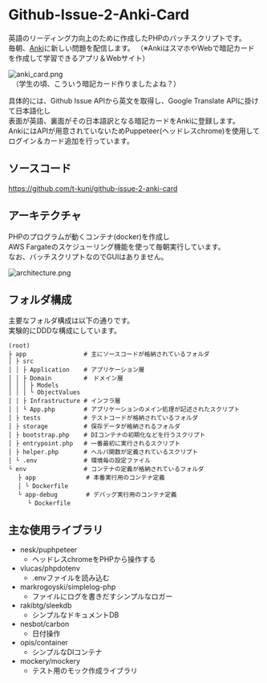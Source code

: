 # Github-Issue-2-Anki-Card

英語のリーディング力向上のために作成したPHPのバッチスクリプトです。  
毎朝、[Anki](http://rs.luminousspice.com/how-to-anki/#i-1)に新しい問題を配信します。
（※AnkiはスマホやWebで暗記カードを作成して学習できるアプリ＆Webサイト）  

![anki_card.png](https://raw.githubusercontent.com/t-kuni/github-issue-2-anki-card/master/docs/anki_card.png)  
　（学生の頃、こういう暗記カード作りましたよね？）
  
具体的には、Github Issue APIから英文を取得し、Google Translate APIに掛けて日本語化し  
表面が英語、裏面がその日本語訳となる暗記カードをAnkiに登録します。  
AnkiにはAPIが用意されていないためPuppeteer(ヘッドレスchrome)を使用してログイン＆カード追加を行っています。

## ソースコード

https://github.com/t-kuni/github-issue-2-anki-card

## アーキテクチャ

PHPのプログラムが動くコンテナ(docker)を作成し  
AWS Fargateのスケジューリング機能を使って毎朝実行しています。  
なお、バッチスクリプトなのでGUIはありません。  

![architecture.png](https://raw.githubusercontent.com/t-kuni/github-issue-2-anki-card/master/docs/architecture.png)

## フォルダ構成

主要なフォルダ構成は以下の通りです。  
実験的にDDDな構成にしています。

```
(root)
├ app                # 主にソースコードが格納されているフォルダ
│ ├ src
│ │ ├ Application    # アプリケーション層
│ │ ├ Domain         #　ドメイン層
│ │ │ ├ Models
│ │ │ └ ObjectValues
│ │ ├ Infrastructure # インフラ層
│ │ └ App.php        # アプリケーションのメイン処理が記述されたスクリプト
│ ├ tests            # テストコードが格納されているフォルダ
│ ├ storage          # 保存データが格納されるフォルダ
│ ├ bootstrap.php    # DIコンテナの初期化などを行うスクリプト
│ ├ entrypoint.php   # 一番最初に実行されるスクリプト
│ ├ helper.php       # ヘルパ関数が定義されているスクリプト
│ └ .env             # 環境毎の設定ファイル
└ env                # コンテナの定義が格納されているフォルダ
　 ├ app              # 本番実行用のコンテナ定義
　 │ └ Dockerfile
　 └ app-debug        # デバッグ実行用のコンテナ定義	
　 　 └ Dockerfile
```

## 主な使用ライブラリ

* nesk/puphpeteer
    * ヘッドレスchromeをPHPから操作する 
* vlucas/phpdotenv
    * .envファイルを読み込む
* markrogoyski/simplelog-php
    * ファイルにログを書きだすシンプルなロガー
* rakibtg/sleekdb
    * シンプルなドキュメントDB
* nesbot/carbon
    * 日付操作
* opis/container
    * シンプルなDIコンテナ
* mockery/mockery
    * テスト用のモック作成ライブラリ
